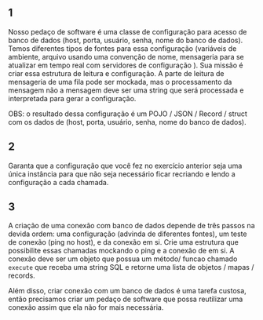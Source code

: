 ## 1

Nosso pedaço de software é uma classe de configuração para acesso de banco de dados (host, porta, usuário, senha, nome do banco de dados). Temos diferentes tipos de fontes para essa configuração (variáveis de ambiente, arquivo usando uma convenção de nome, mensageria para se atualizar em tempo real com servidores de configuração ). Sua missão é criar essa estrutura de leitura e configuração. A parte de leitura de mensageria de uma fila pode ser mockada, mas o processamento da mensagem não a mensagem deve ser uma string que será processada e interpretada para gerar a configuração.

OBS: o resultado dessa configuração é um POJO / JSON / Record / struct com os dados de (host, porta, usuário, senha, nome do banco de dados).

## 2 

Garanta que a configuração que você fez no exercício anterior seja uma única instância para que não seja necessário ficar recriando e lendo a configuração a cada chamada.

## 3

A criação de uma conexão com banco de dados depende de três passos na devida ordem: uma configuração (advinda de diferentes fontes), um teste de conexão (ping no host), e da conexão em si. Crie uma estrutura que possibilite essas chamadas mockando o ping e a conexão de em si. A conexão deve ser um objeto que possua um método/ funcao chamado `execute` que receba uma string SQL e retorne uma lista de objetos / mapas / records.

Além disso, criar conexão com um banco de dados é uma tarefa custosa, então precisamos criar um pedaço de software que possa reutilizar uma conexão assim que ela não for mais necessária.

